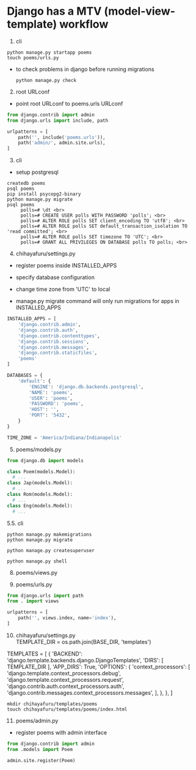 # Django has a MTV (model-view-template) workflow

1. cli
  ```
  python manage.py startapp poems
  touch poems/urls.py
  ```
* to check problems in django before running migrations
  ```
  python manage.py check
  ```


2. root URLconf
* point root URLconf to poems.urls URLconf

```python
from django.contrib import admin
from django.urls import include, path

urlpatterns = [
    path('', include('poems.urls')),
    path('admin/', admin.site.urls),
]
```


3. cli
* setup postgresql
```
createdb poems
psql poems
pip install psycopg2-binary
python manage.py migrate
psql poems
     polls=# \dt <br>
     polls=# CREATE USER polls WITH PASSWORD 'polls'; <br>
     polls=# ALTER ROLE polls SET client_encoding TO 'utf8'; <br>
     polls=# ALTER ROLE polls SET default_transaction_isolation TO 'read committed'; <br>
     polls=# ALTER ROLE polls SET timezone TO 'UTC'; <br>
     polls=# GRANT ALL PRIVILEGES ON DATABASE polls TO polls; <br>
```


4. chihayafuru/settings.py
* register poems inside INSTALLED_APPS
* specify database configuration
* change time zone from 'UTC' to local

* manage.py migrate command will only run migrations for apps in INSTALLED_APPS

```python
INSTALLED_APPS = [
    'django.contrib.admin',
    'django.contrib.auth',
    'django.contrib.contenttypes',
    'django.contrib.sessions',
    'django.contrib.messages',
    'django.contrib.staticfiles',
    'poems'
]

DATABASES = {
    'default': {
        'ENGINE': 'django.db.backends.postgresql',
        'NAME': 'poems',
        'USER': 'poems',
        'PASSWORD': 'poems',
        'HOST': '',
        'PORT': '5432',
    }
}

TIME_ZONE = 'America/Indiana/Indianapolis'

```


5. poems/models.py
```python
from django.db import models

class Poem(models.Model):
  # ...
class Jap(models.Model):
  # ...
class Rom(models.Model):
  # ...
class Eng(models.Model):
  # ...
```


5.5. cli
```
python manage.py makemigrations
python manage.py migrate

python manage.py createsuperuser

python manage.py shell
```


8. poems/views.py



9. poems/urls.py
``` python
from django.urls import path
from . import views

urlpatterns = [
    path('', views.index, name='index'),
]
```


10. chihayafuru/settings.py  
TEMPLATE_DIR = os.path.join(BASE_DIR, 'templates')

TEMPLATES = [
    {
        'BACKEND': 'django.template.backends.django.DjangoTemplates',
        'DIRS': [ TEMPLATE_DIR ],
        'APP_DIRS': True,
        'OPTIONS': {
            'context_processors': [
                'django.template.context_processors.debug',
                'django.template.context_processors.request',
                'django.contrib.auth.context_processors.auth',
                'django.contrib.messages.context_processors.messages',
            ],
        },
    },
]

```
mkdir chihayafuru/templates/poems 
touch chihayafuru/templates/poems/index.html
```


11. poems/admin.py
* register poems with admin interface

``` python
from django.contrib import admin
from .models import Poem

admin.site.register(Poem)
```
